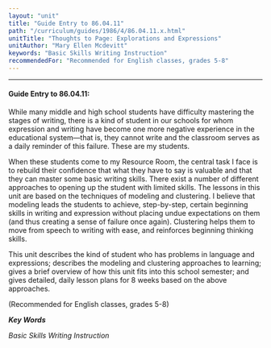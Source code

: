 ```yaml
---
layout: "unit"
title: "Guide Entry to 86.04.11"
path: "/curriculum/guides/1986/4/86.04.11.x.html"
unitTitle: "Thoughts to Page: Explorations and Expressions"
unitAuthor: "Mary Ellen Mcdevitt"
keywords: "Basic Skills Writing Instruction"
recommendedFor: "Recommended for English classes, grades 5-8"
---
```

<body>
<hr/>
<h4>
Guide Entry to 86.04.11:
</h4>
While many middle and high school students have difficulty mastering the stages of writing, there is a kind of student in our schools for whom expression and writing have become one more negative experience in the educational system—that is, they cannot write and the classroom serves as a daily reminder of this failure. These are my students.
<p>
When these students come to my Resource Room, the central task I face is to rebuild their confidence that what they have to say is valuable and that they can master some basic writing skills. There exist a number of different approaches to opening up the student with limited skills. The lessons in this unit are based on the techniques of modeling and clustering. I believe that modeling leads the students to achieve, step-by-step, certain beginning skills in writing and expression without placing undue expectations on them (and thus creating a sense of failure once again). Clustering helps them to move from speech to writing with ease, and reinforces beginning thinking skills.
</p>
<p>
This unit describes the kind of student who has problems in language and expressions; describes the modeling and clustering approaches to learning; gives a brief overview of how this unit fits into this school semester; and gives detailed, daily lesson plans for 8 weeks based on the above approaches.
</p>
<p>
(Recommended for English classes, grades 5-8)
</p>
<p>
<b>
<i>
Key Words
</i>
</b>
<br/>
</p>
<p>
<i>
Basic Skills Writing Instruction
</i>
</p>
</body>